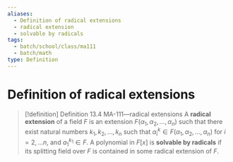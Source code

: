 ```yaml
---
aliases:
  - Definition of radical extensions
  - radical extension
  - solvable by radicals
tags:
  - batch/school/class/ma111
  - batch/math
type: Definition
---
```

# Definition of radical extensions

> [!definition] Definition 13.4 MA-111—radical extensions
> A **radical extension** of a field $F$ is an extension $F(\alpha_{1},\alpha_{2},\dots ,\alpha_{n})$ such that there exist natural numbers $k_{1},k_{2},\dots ,k_{n}$ such that $\alpha_{i}^{k} \in F(\alpha_{1},\alpha_{2},\dots,\alpha_{n})$ for $i=2,\dots n,$ and $a_{1}^{k_{1}} \in F$. A polynomial in $F[x]$ is **solvable by radicals** if its splitting field over $F$ is contained in some radical extension of $F$.
